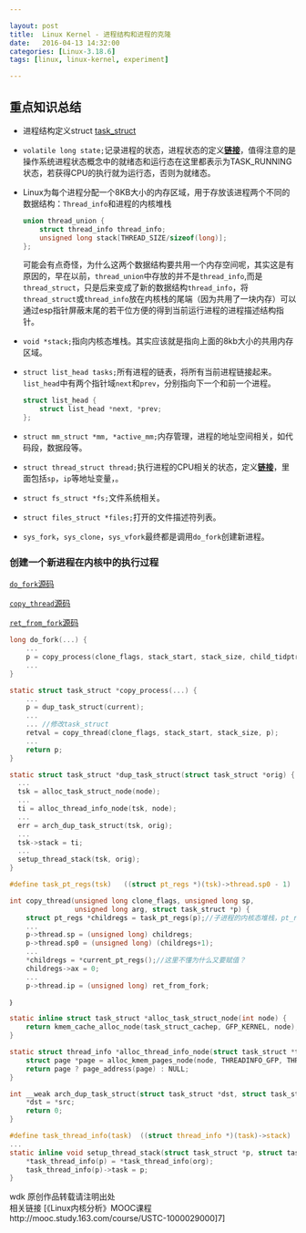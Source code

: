 ```yaml
---

layout: post
title:  Linux Kernel - 进程结构和进程的克隆
date:   2016-04-13 14:32:00
categories: [Linux-3.18.6]
tags: [linux, linux-kernel, experiment]

---
```


## 重点知识总结
- 进程结构定义struct [task_struct][1]
- `volatile long state;`记录进程的状态，进程状态的定义[**链接**][2]，值得注意的是操作系统进程状态概念中的就绪态和运行态在这里都表示为TASK_RUNNING状态，若获得CPU的执行就为运行态，否则为就绪态。
- Linux为每个进程分配一个8KB大小的内存区域，用于存放该进程两个不同的数据结构：`Thread_info`和进程的内核堆栈

    ~~~c
    union thread_union {
    	struct thread_info thread_info;
    	unsigned long stack[THREAD_SIZE/sizeof(long)];
    };
    ~~~

    可能会有点奇怪，为什么这两个数据结构要共用一个内存空间呢，其实这是有原因的，早在以前，`thread_union`中存放的并不是`thread_info`,而是`thread_struct`，只是后来变成了新的数据结构`thread_info`，将`thread_struct`或`thread_info`放在内核栈的尾端（因为共用了一块内存）可以通过esp指针屏蔽末尾的若干位方便的得到当前运行进程的进程描述结构指针。

- `void *stack;`指向内核态堆栈。其实应该就是指向上面的8kb大小的共用内存区域。
- `struct list_head tasks;`所有进程的链表，将所有当前进程链接起来。`list_head`中有两个指针域`next`和`prev`，分别指向下一个和前一个进程。

    ~~~c
    struct list_head {
        struct list_head *next, *prev;
    };
    ~~~

- `struct mm_struct *mm, *active_mm;`内存管理，进程的地址空间相关，如代码段，数据段等。
- `struct thread_struct thread;`执行进程的CPU相关的状态，定义[**链接**][3]，里面包括`sp`，`ip`等地址变量，。
- `struct fs_struct *fs;`文件系统相关。
- `struct files_struct *files;`打开的文件描述符列表。
- `sys_fork`，`sys_clone`，`sys_vfork`最终都是调用`do_fork`创建新进程。

### 创建一个新进程在内核中的执行过程
[`do_fork`源码][4]

[`copy_thread`源码][5]

[`ret_from_fork`源码][6]

~~~c
long do_fork(...) {
    ...
    p = copy_process(clone_flags, stack_start, stack_size, child_tidptr, NULL, trace);
    ...
}

static struct task_struct *copy_process(...) {
    ...
    p = dup_task_struct(current);
    ...
    ... //修改task_struct
    retval = copy_thread(clone_flags, stack_start, stack_size, p);
    ...
    return p;
}

static struct task_struct *dup_task_struct(struct task_struct *orig) {
  ...
  tsk = alloc_task_struct_node(node);
  ...
  ti = alloc_thread_info_node(tsk, node);
  ...
  err = arch_dup_task_struct(tsk, orig);
  ...
  tsk->stack = ti;
  ...
  setup_thread_stack(tsk, orig);
}

#define task_pt_regs(tsk)	((struct pt_regs *)(tsk)->thread.sp0 - 1)

int copy_thread(unsigned long clone_flags, unsigned long sp,
                unsigned long arg, struct task_struct *p) {
    struct pt_regs *childregs = task_pt_regs(p);//子进程的内核态堆栈，pt_regs就是栈底内容的容器，这里是找到栈底内容的地址赋值给childregs。
    ...
    p->thread.sp = (unsigned long) childregs;
    p->thread.sp0 = (unsigned long) (childregs+1);
    ...
    *childregs = *current_pt_regs();//这里不懂为什么又要赋值？
    childregs->ax = 0;
    ...
    p->thread.ip = (unsigned long) ret_from_fork;

｝

static inline struct task_struct *alloc_task_struct_node(int node) {
    return kmem_cache_alloc_node(task_struct_cachep, GFP_KERNEL, node);
}

static struct thread_info *alloc_thread_info_node(struct task_struct *tsk, int node) {
    struct page *page = alloc_kmem_pages_node(node, THREADINFO_GFP, THREAD_SIZE_ORDER);
    return page ? page_address(page) : NULL;
}

int __weak arch_dup_task_struct(struct task_struct *dst, struct task_struct *src) {
    *dst = *src;
    return 0;
}

#define task_thread_info(task)	((struct thread_info *)(task)->stack)
...
static inline void setup_thread_stack(struct task_struct *p, struct task_struct *org) {
    *task_thread_info(p) = *task_thread_info(org);
    task_thread_info(p)->task = p;
}
~~~


wdk 原创作品转载请注明出处  
相关链接 [《Linux内核分析》MOOC课程http://mooc.study.163.com/course/USTC-1000029000]7]

[1]: http://codelab.shiyanlou.com/xref/linux-3.18.6/include/linux/sched.h#task_struct
[2]: http://codelab.shiyanlou.com/xref/linux-3.18.6/include/linux/sched.h#203
[3]: http://codelab.shiyanlou.com/xref/linux-3.18.6/arch/x86/include/asm/processor.h#thread_struct
[4]: http://codelab.shiyanlou.com/xref/linux-3.18.6/kernel/fork.c#do_fork
[5]: http://codelab.shiyanlou.com/xref/linux-3.18.6/arch/x86/kernel/process_32.c#copy_thread
[6]: http://codelab.shiyanlou.com/xref/linux-3.18.6/arch/x86/kernel/entry_32.S#290
[7]: http://mooc.study.163.com/course/USTC-1000029000
